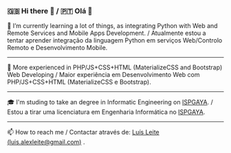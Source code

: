 ### 🇬🇧 Hi there 👋 / 🇵🇹 Olá 👋

🌱 I’m currently learning a lot of things, as integrating Python with Web and Remote Services and Mobile Apps Development. / Atualmente estou a tentar aprender integração da linguagem Python em serviços Web/Controlo Remoto e Desenvolvimento Mobile.

<hr>

📖 More experienced in PHP/JS+CSS+HTML (MaterializeCSS and Bootstrap) Web Developing / Maior experiência em Desenvolvimento Web com PHP/JS+CSS+HTML (MaterializeCSS e Bootstrap). 

<hr>

🎓 I'm studing to take an degree in Informatic Engineering on <a href='https://www.ispgaya.pt'/>ISPGAYA</a>. / Estou a tirar uma licenciatura em Engenharia Informática no <a href='https://www.ispgaya.pt'/>ISPGAYA</a>.

<hr>

📫 How to reach me / Contactar através de: [Luís Leite (luis.alexleite@gmail.com)](mailto:luis.alexleite@gmail.com?subject=Contacting%20From%20GitHub) .
